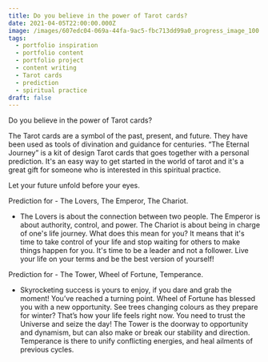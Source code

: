 ```yaml
---
title: Do you believe in the power of Tarot cards?
date: 2021-04-05T22:00:00.000Z
image: /images/607edc04-069a-44fa-9ac5-fbc713dd99a0_progress_image_100.jpg
tags:
  - portfolio inspiration
  - portfolio content
  - portfolio project
  - content writing
  - Tarot cards
  - prediction
  - spiritual practice
draft: false
---
```

Do you believe in the power of Tarot cards?

The Tarot cards are a symbol of the past, present, and future. They have been used as tools of divination and guidance for centuries. “The Eternal Journey” is a kit of design Tarot cards that goes together with a personal prediction. It's an easy way to get started in the world of tarot and it's a great gift for someone who is interested in this spiritual practice.

Let your future unfold before your eyes.

Prediction for - The Lovers, The Emperor, The Chariot.

* The Lovers is about the connection between two people. The Emperor is about authority, control, and power. The Chariot is about being in charge of one's life journey. What does this mean for you? It means that it's time to take control of your life and stop waiting for others to make things happen for you. It's time to be a leader and not a follower. Live your life on your terms and be the best version of yourself!

Prediction for - The Tower, Wheel of Fortune, Temperance.

* Skyrocketing success is yours to enjoy, if you dare and grab the moment! You’ve reached a turning point. Wheel of Fortune has blessed you with a new opportunity. See trees changing colours as they prepare for winter? That’s how your life feels right now. You need to trust the Universe and seize the day! The Tower is the doorway to opportunity and dynamism, but can also make or break our stability and direction. Temperance is there to unify conflicting energies, and heal ailments of previous cycles.